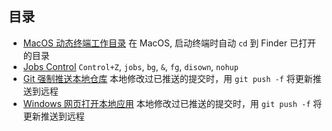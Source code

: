 ## 目录

- [MacOS 动态终端工作目录](README.d/auto-working-directory.md) 在 MacOS, 启动终端时自动 `cd` 到 Finder 已打开的目录
- [Jobs Control](README.d/jobs-control.md) `Control+Z`, `jobs`, `bg`, `&`, `fg`, `disown`, `nohup`
- [Git 强制推送本地仓库](README.d/git-push-force.md) 本地修改过已推送的提交时，用 `git push -f` 将更新推送到远程
- [Windows 网页打开本地应用](README.d/windows-webpage-open-application.md) 本地修改过已推送的提交时，用 `git push -f` 将更新推送到远程
